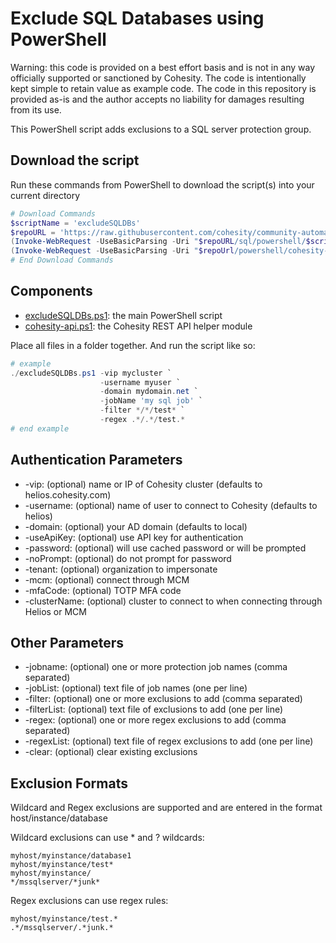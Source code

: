 # Exclude SQL Databases using PowerShell

Warning: this code is provided on a best effort basis and is not in any way officially supported or sanctioned by Cohesity. The code is intentionally kept simple to retain value as example code. The code in this repository is provided as-is and the author accepts no liability for damages resulting from its use.

This PowerShell script adds exclusions to a SQL server protection group.

## Download the script

Run these commands from PowerShell to download the script(s) into your current directory

```powershell
# Download Commands
$scriptName = 'excludeSQLDBs'
$repoURL = 'https://raw.githubusercontent.com/cohesity/community-automation-samples/main'
(Invoke-WebRequest -UseBasicParsing -Uri "$repoURL/sql/powershell/$scriptName/$scriptName.ps1").content | Out-File "$scriptName.ps1"; (Get-Content "$scriptName.ps1") | Set-Content "$scriptName.ps1"
(Invoke-WebRequest -UseBasicParsing -Uri "$repoUrl/powershell/cohesity-api/cohesity-api.ps1").content | Out-File cohesity-api.ps1; (Get-Content cohesity-api.ps1) | Set-Content cohesity-api.ps1
# End Download Commands
```

## Components

* [excludeSQLDBs.ps1](https://raw.githubusercontent.com/cohesity/community-automation-samples/main/sql/excludeSQLDBs/excludeSQLDBs.ps1): the main PowerShell script
* [cohesity-api.ps1](https://raw.githubusercontent.com/cohesity/community-automation-samples/main/powershell/cohesity-api/cohesity-api.ps1): the Cohesity REST API helper module

Place all files in a folder together. And run the script like so:

```powershell
# example
./excludeSQLDBs.ps1 -vip mycluster `
                    -username myuser `
                    -domain mydomain.net `
                    -jobName 'my sql job' `
                    -filter */*/test* `
                    -regex .*/.*/test.*
# end example
```

## Authentication Parameters

* -vip: (optional) name or IP of Cohesity cluster (defaults to helios.cohesity.com)
* -username: (optional) name of user to connect to Cohesity (defaults to helios)
* -domain: (optional) your AD domain (defaults to local)
* -useApiKey: (optional) use API key for authentication
* -password: (optional) will use cached password or will be prompted
* -noPrompt: (optional) do not prompt for password
* -tenant: (optional) organization to impersonate
* -mcm: (optional) connect through MCM
* -mfaCode: (optional) TOTP MFA code
* -clusterName: (optional) cluster to connect to when connecting through Helios or MCM

## Other Parameters

* -jobname: (optional) one or more protection job names (comma separated)
* -jobList: (optional) text file of job names (one per line)
* -filter: (optional) one or more exclusions to add (comma separated)
* -filterList: (optional) text file of exclusions to add (one per line)
* -regex: (optional) one or more regex exclusions to add (comma separated)
* -regexList: (optional) text file of regex exclusions to add (one per line)
* -clear: (optional) clear existing exclusions

## Exclusion Formats

Wildcard and Regex exclusions are supported and are entered in the format host/instance/database

Wildcard exclusions can use * and ? wildcards:

```text
myhost/myinstance/database1
myhost/myinstance/test*
myhost/myinstance/
*/mssqlserver/*junk*
```

Regex exclusions can use regex rules:

```text
myhost/myinstance/test.*
.*/mssqlserver/.*junk.*
```
